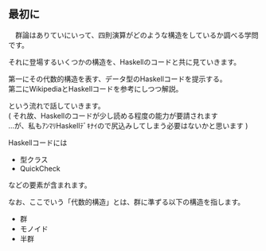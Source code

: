 ## 最初に
　群論はありていにいって、四則演算がどのような構造をしているか調べる学問です。

それに登場するいくつかの構造を、Haskellのコードと共に見ていきます。

第一にその代数的構造を表す、データ型のHaskellコードを提示する。  
第二にWikipediaとHaskellコードを参考にしつつ解説。

という流れで話していきます。  
( それ故、Haskellのコードが少し読める程度の能力が要請されます  
  …が、私もｱﾝﾏﾘHaskellﾃﾞｷﾅｲので尻込みしてしまう必要はないかと思います )

Haskellコードには

- 型クラス
- QuickCheck

などの要素が含まれます。

なお、ここでいう「代数的構造」とは、群に準ずる以下の構造を指します。
- 群
- モノイド
- 半群

